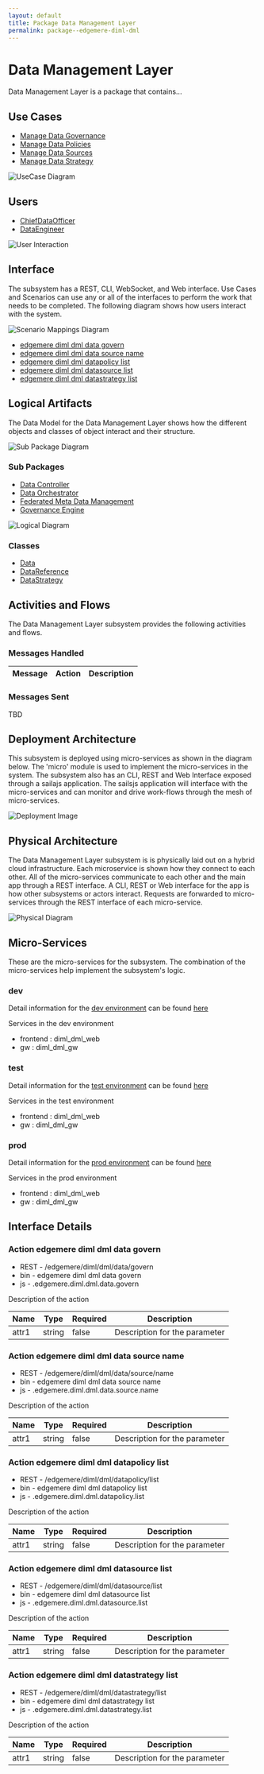 ```yaml
---
layout: default
title: Package Data Management Layer
permalink: package--edgemere-diml-dml
---
```

# Data Management Layer

Data Management Layer is a package that contains...



## Use Cases

* [Manage Data Governance](usecase-ManageDataGovernance)
* [Manage Data Policies](usecase-ManageDataPolicies)
* [Manage Data Sources](usecase-ManageDataSources)
* [Manage Data Strategy](usecase-ManageDataStrategy)


![UseCase Diagram](./usecases.svg)

## Users
* [ChiefDataOfficer](actor-cdo)
* [DataEngineer](actor-dataengineer)


![User Interaction](./userinteraction.svg)

## Interface
The subsystem has a REST, CLI, WebSocket, and Web interface. Use Cases and Scenarios can use any or all
of the interfaces to perform the work that needs to be completed. The following  diagram shows how
users interact with the system.

![Scenario Mappings Diagram](./scenariomapping.svg)

* [ edgemere diml dml data govern](#action--edgemere-diml-dml-data-govern)
* [ edgemere diml dml data source name](#action--edgemere-diml-dml-data-source-name)
* [ edgemere diml dml datapolicy list](#action--edgemere-diml-dml-datapolicy-list)
* [ edgemere diml dml datasource list](#action--edgemere-diml-dml-datasource-list)
* [ edgemere diml dml datastrategy list](#action--edgemere-diml-dml-datastrategy-list)


## Logical Artifacts
The Data Model for the  Data Management Layer shows how the different objects and classes of object interact
and their structure.

![Sub Package Diagram](./subpackage.svg)

### Sub Packages

* [Data Controller](package--edgemere-diml-dml-dc)
* [Data Orchestrator](package--edgemere-diml-dml-do)
* [Federated Meta Data Management](package--edgemere-diml-dml-fmdm)
* [Governance Engine](package--edgemere-diml-dml-ge)


![Logical Diagram](./logical.svg)

### Classes

* [Data](class-/edgemere/diml/dml/Data)
* [DataReference](class-/edgemere/diml/dml/DataReference)
* [DataStrategy](class-/edgemere/diml/dml/DataStrategy)


## Activities and Flows
The Data Management Layer subsystem provides the following activities and flows.

### Messages Handled

| Message | Action | Description |
|---|---|---|


### Messages Sent

TBD

## Deployment Architecture

This subsystem is deployed using micro-services as shown in the diagram below. The 'micro' module is
used to implement the micro-services in the system.
The subsystem also has an CLI, REST and Web Interface exposed through a sailajs application. The sailsjs
application will interface with the micro-services and can monitor and drive work-flows through the mesh of
micro-services.

![Deployment Image](./deployment.svg)

## Physical Architecture

The Data Management Layer subsystem is is physically laid out on a hybrid cloud infrastructure. Each microservice is shown
how they connect to each other. All of the micro-services communicate to each other and the main app through a
REST interface. A CLI, REST or Web interface for the app is how other subsystems or actors interact. Requests are
forwarded to micro-services through the REST interface of each micro-service.

![Physical Diagram](./physical.svg)

## Micro-Services
These are the micro-services for the subsystem. The combination of the micro-services help implement
the subsystem's logic.

### dev
Detail information for the [dev environment](environment--edgemere-diml-dml-dev)
can be found [here](environment--edgemere-diml-dml-dev)

Services in the dev environment

* frontend : diml_dml_web
* gw : diml_dml_gw

### test
Detail information for the [test environment](environment--edgemere-diml-dml-test)
can be found [here](environment--edgemere-diml-dml-test)

Services in the test environment

* frontend : diml_dml_web
* gw : diml_dml_gw

### prod
Detail information for the [prod environment](environment--edgemere-diml-dml-prod)
can be found [here](environment--edgemere-diml-dml-prod)

Services in the prod environment

* frontend : diml_dml_web
* gw : diml_dml_gw


## Interface Details


### Action  edgemere diml dml data govern

* REST - /edgemere/diml/dml/data/govern
* bin -  edgemere diml dml data govern
* js - .edgemere.diml.dml.data.govern

Description of the action

| Name | Type | Required | Description |
|---|---|---|---|
| attr1 | string |false | Description for the parameter |




### Action  edgemere diml dml data source name

* REST - /edgemere/diml/dml/data/source/name
* bin -  edgemere diml dml data source name
* js - .edgemere.diml.dml.data.source.name

Description of the action

| Name | Type | Required | Description |
|---|---|---|---|
| attr1 | string |false | Description for the parameter |




### Action  edgemere diml dml datapolicy list

* REST - /edgemere/diml/dml/datapolicy/list
* bin -  edgemere diml dml datapolicy list
* js - .edgemere.diml.dml.datapolicy.list

Description of the action

| Name | Type | Required | Description |
|---|---|---|---|
| attr1 | string |false | Description for the parameter |




### Action  edgemere diml dml datasource list

* REST - /edgemere/diml/dml/datasource/list
* bin -  edgemere diml dml datasource list
* js - .edgemere.diml.dml.datasource.list

Description of the action

| Name | Type | Required | Description |
|---|---|---|---|
| attr1 | string |false | Description for the parameter |




### Action  edgemere diml dml datastrategy list

* REST - /edgemere/diml/dml/datastrategy/list
* bin -  edgemere diml dml datastrategy list
* js - .edgemere.diml.dml.datastrategy.list

Description of the action

| Name | Type | Required | Description |
|---|---|---|---|
| attr1 | string |false | Description for the parameter |





